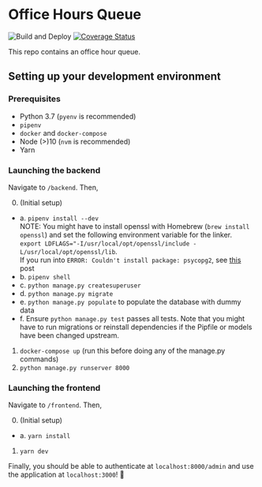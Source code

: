 # Office Hours Queue

![Build and Deploy](https://github.com/pennlabs/office-hours-queue/workflows/Build%20and%20Deploy/badge.svg)
[![Coverage Status](https://codecov.io/gh/pennlabs/office-hours-queue/branch/master/graph/badge.svg)](https://codecov.io/gh/pennlabs/office-hours-queue)

This repo contains an office hour queue.

## Setting up your development environment

### Prerequisites
- Python 3.7 (`pyenv` is recommended)
- `pipenv`
- `docker` and `docker-compose`
- Node (>)10 (`nvm` is recommended)
- Yarn 

### Launching the backend 
Navigate to `/backend`. Then,

0. (Initial setup)
  - a. `pipenv install --dev`  
        NOTE: You might have to install openssl with Homebrew (`brew install openssl`) and set the following environment variable for the linker.  
        `export LDFLAGS="-I/usr/local/opt/openssl/include -L/usr/local/opt/openssl/lib`.<br>
        If you run into `ERROR: Couldn't install package: psycopg2`, see [this](https://stackoverflow.com/questions/56796426/pipenv-consistently-failing-to-install-pyscopg2/57044429#57044429) post
  - b. `pipenv shell`
  - c. `python manage.py createsuperuser`
  - d. `python manage.py migrate`
  - e. `python manage.py populate` to populate the database with dummy data
  - f. Ensure `python manage.py test` passes all tests.
  Note that you might have to run migrations or reinstall dependencies if the Pipfile or models have been changed upstream.
  
1. `docker-compose up` (run this before doing any of the manage.py commands)
2. `python manage.py runserver 8000`

### Launching the frontend 
Navigate to `/frontend`. Then,

0. (Initial setup)
  - a. `yarn install`
1. `yarn dev`

Finally, you should be able to authenticate at `localhost:8000/admin` and use the application at `localhost:3000`! 🎉

